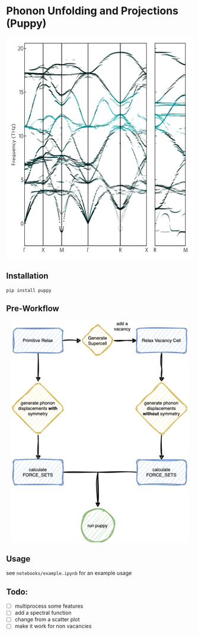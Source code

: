 # Phonon Unfolding and Projections (Puppy)

<p align="center">
<img src="./unfolded.png" height="600">
</p>

## Installation

```
pip install puppy
```

## Pre-Workflow

<p align="center">
<img src="./workflow.png" height="600">
</p>

## Usage

see `notebooks/example.ipynb` for an example usage

## Todo:

- [ ] multiprocess some features
- [ ] add a spectral function
- [ ] change from a scatter plot 
- [ ] make it work for non vacancies
